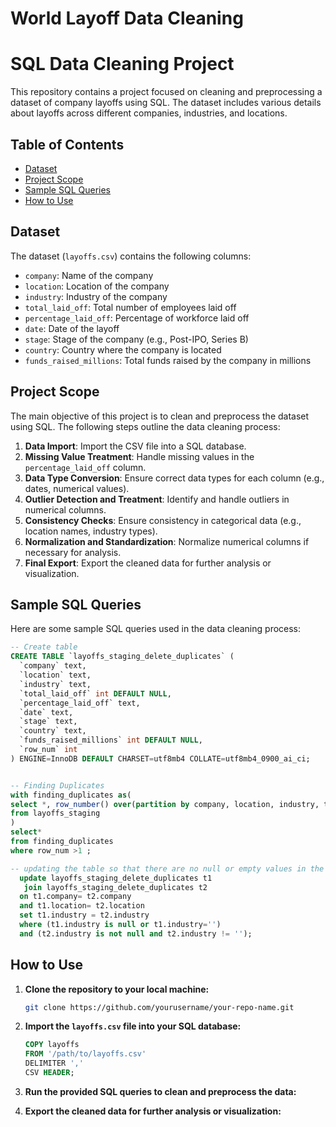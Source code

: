 # World Layoff Data Cleaning

# SQL Data Cleaning Project

This repository contains a project focused on cleaning and preprocessing a dataset of company layoffs using SQL. The dataset includes various details about layoffs across different companies, industries, and locations.

## Table of Contents

- [Dataset](#dataset)
- [Project Scope](#project-scope)
- [Sample SQL Queries](#sample-sql-queries)
- [How to Use](#how-to-use)

## Dataset

The dataset (`layoffs.csv`) contains the following columns:
- `company`: Name of the company
- `location`: Location of the company
- `industry`: Industry of the company
- `total_laid_off`: Total number of employees laid off
- `percentage_laid_off`: Percentage of workforce laid off
- `date`: Date of the layoff
- `stage`: Stage of the company (e.g., Post-IPO, Series B)
- `country`: Country where the company is located
- `funds_raised_millions`: Total funds raised by the company in millions

## Project Scope

The main objective of this project is to clean and preprocess the dataset using SQL. The following steps outline the data cleaning process:

1. **Data Import**: Import the CSV file into a SQL database.
2. **Missing Value Treatment**: Handle missing values in the `percentage_laid_off` column.
3. **Data Type Conversion**: Ensure correct data types for each column (e.g., dates, numerical values).
4. **Outlier Detection and Treatment**: Identify and handle outliers in numerical columns.
5. **Consistency Checks**: Ensure consistency in categorical data (e.g., location names, industry types).
6. **Normalization and Standardization**: Normalize numerical columns if necessary for analysis.
7. **Final Export**: Export the cleaned data for further analysis or visualization.

## Sample SQL Queries

Here are some sample SQL queries used in the data cleaning process:

```sql
-- Create table
CREATE TABLE `layoffs_staging_delete_duplicates` (
  `company` text,
  `location` text,
  `industry` text,
  `total_laid_off` int DEFAULT NULL,
  `percentage_laid_off` text,
  `date` text,
  `stage` text,
  `country` text,
  `funds_raised_millions` int DEFAULT NULL,
  `row_num` int
) ENGINE=InnoDB DEFAULT CHARSET=utf8mb4 COLLATE=utf8mb4_0900_ai_ci;


-- Finding Duplicates 
with finding_duplicates as(
select *, row_number() over(partition by company, location, industry, total_laid_off, percentage_laid_off, `date`, stage, country, funds_raised_millions) as row_num
from layoffs_staging
)
select* 
from finding_duplicates
where row_num >1 ;

-- updating the table so that there are no null or empty values in the industry column 
  update layoffs_staging_delete_duplicates t1
   join layoffs_staging_delete_duplicates t2
  on t1.company= t2.company
  and t1.location= t2.location
  set t1.industry = t2.industry
  where (t1.industry is null or t1.industry='')
  and (t2.industry is not null and t2.industry != '');

```
## How to Use

1. **Clone the repository to your local machine:**

    ```bash
    git clone https://github.com/yourusername/your-repo-name.git
    ```

2. **Import the `layoffs.csv` file into your SQL database:**

    ```sql
    COPY layoffs
    FROM '/path/to/layoffs.csv'
    DELIMITER ','
    CSV HEADER;
    ```

3. **Run the provided SQL queries to clean and preprocess the data:**    

4. **Export the cleaned data for further analysis or visualization:**










